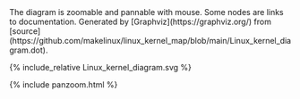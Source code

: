 ---
---
<head>
<title>Linux kernel diagram</title>
<style>
#diagram { height:100%; width:100%; }
#buttons { position:absolute;top:10;right:10 }
</style>
</head>
The diagram is zoomable and pannable with mouse. Some nodes are links to documentation.
Generated by [Graphviz](https://graphviz.org/) from [source](https://github.com/makelinux/linux_kernel_map/blob/main/Linux_kernel_diagram.dot).
<meta name="keywords" content="Linux kernel, kernel, linux internals, linux structure, drivers, modules, linux kernel API, poster, diagram, architecture, functions, layers, linux kernel big picture, source, reference, network, networking, storage, system, sheduler, memory, file, call stack, linux OSI, system call, SCI, VFS, NFS, socket, printk, Linux Anatomy">

{% include_relative Linux_kernel_diagram.svg %}
<script type="text/javascript" >
elem = document.getElementById('diagram')
</script>
{% include panzoom.html %}

